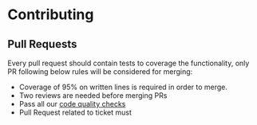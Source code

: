 
# Contributing


## Pull Requests

Every pull request should contain tests to coverage the functionality,
only PR following below rules will be considered for merging:


- Coverage of 95% on written lines is required in order to merge.
- Two reviews are needed before merging PRs
- Pass all our [code quality checks](lint.md)
- Pull Request related to ticket must
